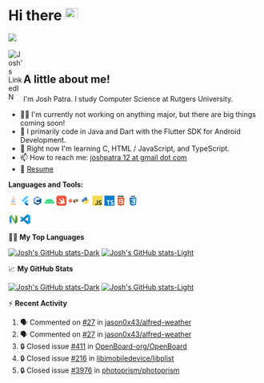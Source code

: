 # Hi there <img src="https://media.giphy.com/media/hvRJCLFzcasrR4ia7z/giphy.gif" width="25px" height="25px">

![](https://komarev.com/ghpvc/?username=SoPat712&color=orange)

<a href="https://www.linkedin.com/in/sourav-patra-702661232/">
  <img align="left" alt="Josh's LinkedIN" width="30px" src="https://iconmonstr.com/wp-content/g/gd/makefg.php?i=../releases/preview/2012/png/iconmonstr-linkedin-3.png&r=10&g=102&b=194" />
</a>

<br /> 

## A little about me! 

I'm Josh Patra. I study Computer Science at Rutgers University.

- 👨‍💻 I'm currently not working on anything major, but there are big things coming soon!
- 🤖 I primarily code in Java and Dart with the Flutter SDK for Android Development.
- 🌱 Right now I'm learning C, HTML / JavaScript, and TypeScript.
- 📫 How to reach me: [joshpatra 12 at gmail dot com](mailto:joshpatra12@gmail.com)
- 📝 [Resume](https://drive.google.com/file/d/18VeWXNwJek5gNHSUMJx6vZFXLgWm0X4a/view?usp=sharing)

**Languages and Tools:**  

<code><img height="20" src="https://raw.githubusercontent.com/github/explore/5b3600551e122a3277c2c5368af2ad5725ffa9a1/topics/java/java.png"></code>
<code><img height="20" src="https://raw.githubusercontent.com/github/explore/80688e429a7d4ef2fca1e82350fe8e3517d3494d/topics/flutter/flutter.png"></code>
<code><img height="20" src="https://raw.githubusercontent.com/github/explore/f3e22f0dca2be955676bc70d6214b95b13354ee8/topics/c/c.png"></code>
<code><img height="20" src="https://raw.githubusercontent.com/github/explore/80688e429a7d4ef2fca1e82350fe8e3517d3494d/topics/android/android.png"></code>
<code><img height="20" src="https://raw.githubusercontent.com/github/explore/80688e429a7d4ef2fca1e82350fe8e3517d3494d/topics/swift/swift.png"></code>
<code><img height="20" src="https://raw.githubusercontent.com/github/explore/80688e429a7d4ef2fca1e82350fe8e3517d3494d/topics/git/git.png"></code>
<code><img height="20" src="https://raw.githubusercontent.com/github/explore/80688e429a7d4ef2fca1e82350fe8e3517d3494d/topics/python/python.png"></code>
<code><img height="20" src="https://raw.githubusercontent.com/github/explore/80688e429a7d4ef2fca1e82350fe8e3517d3494d/topics/javascript/javascript.png"></code>
<code><img height="20" src="https://raw.githubusercontent.com/github/explore/80688e429a7d4ef2fca1e82350fe8e3517d3494d/topics/typescript/typescript.png"></code>
<code><img height="20" src="https://raw.githubusercontent.com/github/explore/80688e429a7d4ef2fca1e82350fe8e3517d3494d/topics/html/html.png"></code>
<code><img height="20" src="https://raw.githubusercontent.com/github/explore/80688e429a7d4ef2fca1e82350fe8e3517d3494d/topics/css/css.png"></code>


<code><img height="20" src="https://raw.githubusercontent.com/github/explore/26674e638508ac4a4e113ee32d6755ebfa000569/topics/neovim/neovim.png"></code>
<code><img height="20" src="https://raw.githubusercontent.com/github/explore/bbd48b997e8d0bef63f676eca4da5e1f76487b56/topics/visual-studio-code/visual-studio-code.png"></code>

👨‍💻 **My Top Languages**

[![Josh's GitHub stats-Dark](https://github-readme-stats-taupe-five-18.vercel.app/api/top-langs?username=SoPat712&show_icons=true&count_private=true&theme=vue-dark&include_all_commits=true&langs_count=8&layout=donut-vertical&hide=javascript,css,vim%20script,html#gh-dark-mode-only)](https://github.com/SoPat712/github-readme-stats#gh-dark-mode-only)
[![Josh's GitHub stats-Light](https://github-readme-stats-taupe-five-18.vercel.app/api/top-langs?username=SoPat712&show_icons=true&count_private=true&theme=vue-dark&include_all_commits=true&langs_count=8&layout=donut-vertical&hide=javascript,css,vim%20script,html#gh-light-mode-only)](https://github.com/SoPat712/github-readme-stats#gh-light-mode-only)

📈 **My GitHub Stats**

[![Josh's GitHub stats-Dark](https://github-readme-stats-taupe-five-18.vercel.app/api?username=SoPat712&show_icons=true&count_private=true&theme=vue-dark&include_all_commits=true&rank_icon=github&hide=contribs#gh-dark-mode-only)](https://github.com/SoPat712/github-readme-stats#gh-dark-mode-only)
[![Josh's GitHub stats-Light](https://github-readme-stats-taupe-five-18.vercel.app/api?username=SoPat712&show_icons=true&count_private=true&theme=vue&include_all_commits=true&rank_icon=github&hide=contribs#gh-light-mode-only)](https://github.com/SoPat712/github-readme-stats#gh-light-mode-only)

:zap: **Recent Activity**

<!--START_SECTION:activity-->
1. 🗣 Commented on [#27](https://github.com/jason0x43/alfred-weather/pull/27#issuecomment-2094864518) in [jason0x43/alfred-weather](https://github.com/jason0x43/alfred-weather)
2. 🗣 Commented on [#27](https://github.com/jason0x43/alfred-weather/pull/27#issuecomment-2094864140) in [jason0x43/alfred-weather](https://github.com/jason0x43/alfred-weather)
3. 🔒 Closed issue [#411](https://github.com/OpenBoard-org/OpenBoard/issues/411) in [OpenBoard-org/OpenBoard](https://github.com/OpenBoard-org/OpenBoard)
4. 🔒 Closed issue [#216](https://github.com/libimobiledevice/libplist/issues/216) in [libimobiledevice/libplist](https://github.com/libimobiledevice/libplist)
5. 🔒 Closed issue [#3976](https://github.com/photoprism/photoprism/issues/3976) in [photoprism/photoprism](https://github.com/photoprism/photoprism)
<!--END_SECTION:activity-->
